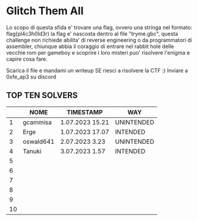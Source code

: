 # Glitch Them All

Lo scopo di questa sfida e' trovare una flag, ovvero una stringa nel formato: flag(pl4c3h0ld3r) la flag e' nascosta dentro al file "tryme.gbc", questa challenge non richiede abilita' di reverse engineering o da programmatori di assembler, chiunque abbia il coraggio di entrare nel rabbit hole delle vecchie rom per gameboy e scoprire i loro misteri puo' risolvere l'enigma e capire cosa fare.

Scarica il file e mandami un writeup SE riesci a risolvere la CTF :)
Inviare a 0xfe_ap3 su discord

## TOP TEN SOLVERS
|                |NOME                          |TIMESTAMP                         |WAY                      |
|----------------|-------------------------------|-----------------------------|-----------------------------|
|1         |gcammisa|1.07.2023 15.21|UNINTENDED|
|2         |Erge|1.07.2023 17.07|INTENDED|
|3         |oswald641|2.07.2023 3.23|UNINTENDED|
|4         |Tanuki|3.07.2023 1.57|INTENDED|
|5         ||||
|6         ||||
|7         ||||
|8         ||||
|9         ||||
|10         ||||

